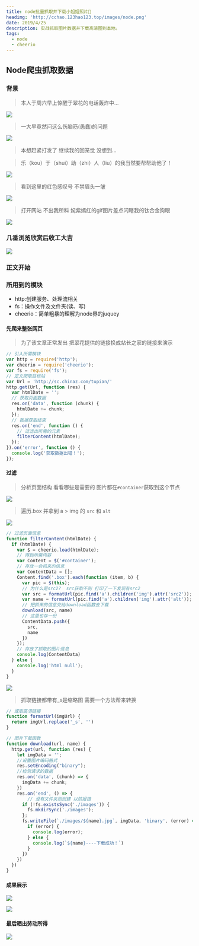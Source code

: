 ```yaml
---
title: node批量抓取并下载小姐姐照片👧
headimg: 'http://cchao.123hao123.top/images/node.png'
date: 2019/4/25
description: 实战抓取图片数据并下载高清图到本地。
tags:
  - node
  - cheerio
---
```


## Node爬虫抓取数据







### 背景
> 本人于周六早上惊醒于翠花的电话轰炸中...

![](https://user-gold-cdn.xitu.io/2019/5/16/16abe54479fc0f99?w=243&h=196&f=png&s=20645)

> 一大早竟然问这么伤脑筋(愚蠢)的问题


![](https://user-gold-cdn.xitu.io/2019/5/16/16abe58df19f22da?w=420&h=173&f=png&s=25530)

> 本想赶紧打发了 继续我的回笼觉 没想到...

> 乐（kou）于（shui）助（zhi）人（liu）的我当然要帮帮助他了！


![](https://user-gold-cdn.xitu.io/2019/5/16/16abe5e09aecfea7?w=430&h=169&f=png&s=15923)

> 看到这里的红色感叹号 不禁眉头一皱


![](https://user-gold-cdn.xitu.io/2019/5/16/16abe60ae2d872e6?w=431&h=334&f=png&s=220271)

> 打开网站 不出我所料 姹紫嫣红的gif图片差点闪瞎我的钛合金狗眼




![](https://user-gold-cdn.xitu.io/2019/5/16/16abe626fd0d20ed?w=399&h=282&f=gif&s=1613048)

### 几番浏览欣赏后收工大吉

![](https://user-gold-cdn.xitu.io/2019/5/16/16abe685d9a061e9?w=423&h=189&f=png&s=17244)

### 正文开始

### 所用到的模块
- http:创建服务、处理流相关
- fs：操作文件及文件夹(读、写)
- cheerio：简单粗暴的理解为node界的juquey

#### 先爬来整张网页

> 为了该文章正常发出 把翠花提供的链接换成站长之家的链接来演示

```javascript
// 引入所需模块
var http = require('http');
var cheerio = require('cheerio');
var fs = require('fs');
// 定义爬取目标站
var Url = 'http://sc.chinaz.com/tupian/'
http.get(Url, function (res) {
  var htmlDate = '';
  // 获取页面数据
  res.on('data', function (chunk) {
    htmlDate += chunk;
  });
  // 数据获取结束
  res.on('end', function () {
    // 过滤出所需的元素
    filterContent(htmlDate);
  });
}).on('error', function () {
  console.log('获取数据出错！');
});
```

#### 过滤
> 分析页面结构 看看哪些是需要的 图片都在`#container`获取到这个节点

![](https://user-gold-cdn.xitu.io/2019/5/16/16abee1ded6603bf?w=1154&h=800&f=png&s=596633)
> 遍历.box 并拿到 a > img 的 `src` 和 `alt`


![](https://user-gold-cdn.xitu.io/2019/5/16/16abee3ed787389c?w=740&h=352&f=png&s=68543)
```javascript
// 过滤页面信息
function filterContent(htmlDate) {
  if (htmlDate) {
    var $ = cheerio.load(htmlDate);
    // 得到所需内容
    var Content = $('#container');
    // 存放一会抓来的信息
    var ContentData = [];
    Content.find('.box').each(function (item, b) {
      var pic = $(this);
      // 为什么是src2?  src获取不到 打印了一下发现有src2
      var src = formatUrl(pic.find('a').children('img').attr('src2'));
      var name = formatUrl(pic.find('a').children('img').attr('alt'));
      // 把抓来的信息交给download函数去下载
      download(src, name)
      // 这里也存一份
      ContentData.push({
        src,
        name
      })
    });
    // 存放了抓取的图片信息
    console.log(ContentData)
  } else {
    console.log('html null');
  }
}
```



![](https://user-gold-cdn.xitu.io/2019/5/15/16ab94b6c883ac6a?w=642&h=161&f=png&s=22958)
> 抓取链接都带有_s是缩略图 需要一个方法帮来转换

```javascript
// 或取高清链接
function formatUrl(imgUrl) {
  return imgUrl.replace('_s', '')
}
```


```javascript
// 图片下载函数
function download(url, name) {
  http.get(url, function (res) {
    let imgData = '';
    //设置图片编码格式
    res.setEncoding("binary");
    //检测请求的数据
    res.on('data', (chunk) => {
      imgData += chunk;
    })
    res.on('end', () => {
        // 没有文件夹则创建 以防报错
      if (!fs.existsSync('./images')) {
        fs.mkdirSync('./images');
      };
      fs.writeFile(`./images/${name}.jpg`, imgData, 'binary', (error) => {
        if (error) {
          console.log(error);
        } else {
          console.log(`${name}----下载成功！`)
        }
      })
    })
  })
}
```

#### 成果展示

![](https://user-gold-cdn.xitu.io/2019/5/16/16abe735b0faa039?w=1239&h=647&f=png&s=175270)

![](https://user-gold-cdn.xitu.io/2019/5/15/16ab95e6602948f5?w=1193&h=529&f=jpeg&s=101228)




#### 最后晒出劳动所得

![](https://user-gold-cdn.xitu.io/2019/5/16/16abe8f5e9d0951b?w=573&h=567&f=png&s=599827)